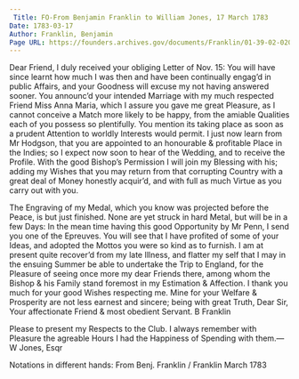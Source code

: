 ```yaml
---
 Title: FO-From Benjamin Franklin to William Jones, 17 March 1783
Date: 1783-03-17
Author: Franklin, Benjamin
Page URL: https://founders.archives.gov/documents/Franklin/01-39-02-0201
---
```


Dear Friend,
I duly received your obliging Letter of Nov. 15: You will have since learnt how much I was then and have been continually engag’d in public Affairs, and your Goodness will excuse my not having answered sooner. You announc’d your intended Marriage with my much respected Friend Miss Anna Maria, which I assure you gave me great Pleasure, as I cannot conceive a Match more likely to be happy, from the amiable Qualities each of you possess so plentifully. You mention its taking place as soon as a prudent Attention to worldly Interests would permit. I just now learn from Mr Hodgson, that you are appointed to an honourable & profitable Place in the Indies; so I expect now soon to hear of the Wedding, and to receive the Profile. With the good Bishop’s Permission I will join my Blessing with his; adding my Wishes that you may return from that corrupting Country with a great deal of Money honestly acquir’d, and with full as much Virtue as you carry out with you.

The Engraving of my Medal, which you know was projected before the Peace, is but just finished. None are yet struck in hard Metal, but will be in a few Days: In the mean time having this good Opportunity by Mr Penn, I send you one of the Epreuves. You will see that I have profited of some of your Ideas, and adopted the Mottos you were so kind as to furnish.
I am at present quite recover’d from my late Illness, and flatter my self that I may in the ensuing Summer be able to undertake the Trip to England, for the Pleasure of seeing once more my dear Friends there, among whom the Bishop & his Family stand foremost in my Estimation & Affection.
I thank you much for your good Wishes respecting me. Mine for your Welfare & Prosperity are not less earnest and sincere; being with great Truth, Dear Sir, Your affectionate Friend & most obedient Servant.
B Franklin

Please to present my Respects to the Club. I always remember with Pleasure the agreable Hours I had the Happiness of Spending with them.—
W Jones, Esqr

 
Notations in different hands: From Benj. Franklin / Franklin March 1783

